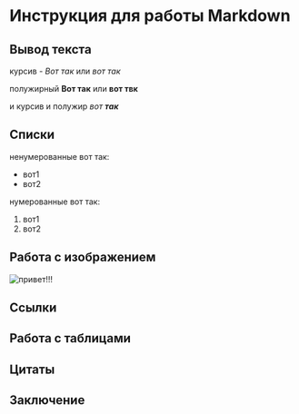 #  Инструкция для работы Markdown
## Вывод текста

курсив - *Вот так* или _вот так_

полужирный **Вот так** или __вот твк__

и курсив и полужир _вот **так**_

## Списки

ненумерованные вот так:
* вот1
* вот2

нумерованные вот так:
1. вот1
2. вот2


## Работа с изображением

![привет!!!](qw.jpg)

## Ссылки
## Работа с таблицами
## Цитаты
## Заключение